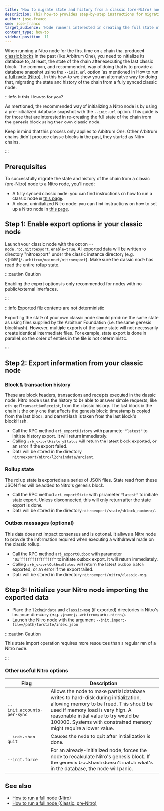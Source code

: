 ```yaml
---
title: 'How to migrate state and history from a classic (pre-Nitro) node to a Nitro node'
description: This how-to provides step-by-step instructions for migrating the state and history from a classic (pre-Nitro) node to a Nitro node
author: jose-franco
sme: jose-franco
target_audience: 'Node runners interested in creating the full state of the Arbitrum One chain on their own (i.e., without an initial database)'
content_type: how-to
sidebar_position: 11
---
```


When running a Nitro node for the first time on a chain that produced [classic blocks](/build-decentralized-apps/03-public-chains.md#classic-deprecated) in the past (like Arbitrum One), you need to initialize its database to, at least, the state of the chain after executing the last classic block. The common, and recommended, way of doing that is to provide a database snapshot using the `--init.url` option (as mentioned in [How to run a full node (Nitro)](/run-arbitrum-node/03-run-full-node.mdx)). In this how-to we show you an alternative way for doing that, migrating the state and history of the chain from a fully synced classic node.

:::info Is this How-to for you?

As mentioned, the recommended way of initializing a Nitro node is by using a pre-initialized database snapshot with the `--init.url` option. This guide is for those that are interested in re-creating the full state of the chain from the genesis block using their own classic node.

Keep in mind that this process only applies to Arbitrum One. Other Arbitrum chains didn't produce classic blocks in the past, they started as Nitro chains.

:::

## Prerequisites

To successfully migrate the state and history of the chain from a classic (pre-Nitro) node to a Nitro node, you'll need:

- A fully synced classic node: you can find instructions on how to run a classic node in [this page](/run-arbitrum-node/more-types/03-run-classic-node.md).
- A clean, uninitialized Nitro node: you can find instructions on how to set up a Nitro node in [this page](/run-arbitrum-node/03-run-full-node.mdx).

## Step 1: Enable export options in your classic node

Launch your classic node with the option `--node.rpc.nitroexport.enable=true`. All exported data will be written to directory "nitroexport" under the classic instance directory (e.g. `${HOME}/.arbitrum/mainnet/nitroexport`). Make sure the classic node has read the entire rollup state.

:::caution Caution

Enabling the export options is only recommended for nodes with no public/external interfaces.

:::

:::info Exported file contents are not deterministic

Exporting the state of your own classic node should produce the same state as using files supplied by the Arbitrum Foundation (i.e. the same genesis blockhash). However, multiple exports of the same state will not necessarily create identical intermediate files. For example, state export is done in parallel, so the order of entries in the file is not deterministic.

:::

## Step 2: Export information from your classic node

### Block & transaction history

These are block headers, transactions and receipts executed in the classic node. Nitro node uses the history to be able to answer simple requests, like `eth_getTransactionReceipt`, from the classic history. The last block in the chain is the only one that affects the genesis block: timestamp is copied from the last block, and parentHash is taken from the last block's blockHash.

- Call the RPC method `arb_exportHistory` with parameter `"latest"` to initiate history export. It will return immediately.
- Calling `arb_exportHistoryStatus` will return the latest block exported, or an error if the export failed.
- Data will be stored in the directory `nitroexport/nitro/l2chaindata/ancient`.

### Rollup state

The rollup state is exported as a series of JSON files. State read from these JSON files will be added to Nitro's genesis block.

- Call the RPC method `arb_exportState` with parameter `"latest"` to initiate state export. Unless disconnected, this will only return after the state export is done.
- Data will be stored in the directory `nitroexport/state/<block_number>/`.

### Outbox messages (optional)

This data does not impact consensus and is optional. It allows a Nitro node to provide the information required when executing a withdrawal made on the classic rollup.

- Call the RPC method `arb_exportOutbox` with parameter `"0xffffffffffffffff"` to initiate outbox export. It will return immediately.
- Calling `arb_exportOutboxStatus` will return the latest outbox batch exported, or an error if the export failed.
- Data will be stored in the directory `nitroexport/nitro/classic-msg`.

## Step 3: Initialize your Nitro node importing the exported data

- Place the `l2chaindata` and `classic-msg` (if exported) directories in Nitro's instance directory (e.g. `${HOME}/.arbitrum/arb1-nitro/`).
- Launch the Nitro node with the argument `--init.import-file=/path/to/state/index.json`

:::caution Caution

This state import operation requires more resources than a regular run of a Nitro node.

:::

### Other useful Nitro options

| Flag                       | Description                                                                                                                                                                                                                                                                       |
| -------------------------- | --------------------------------------------------------------------------------------------------------------------------------------------------------------------------------------------------------------------------------------------------------------------------------- |
| `--init.accounts-per-sync` | Allows the node to make partial database writes to hard-disk during initialization, allowing memory to be freed. This should be used if memory load is very high. A reasonable initial value to try would be 100000. Systems with constrained memory might require a lower value. |
| `--init.then-quit`         | Causes the node to quit after initialization is done.                                                                                                                                                                                                                             |
| `--init.force`             | For an already-initialized node, forces the node to recalculate Nitro's genesis block. If the genesis blockhash doesn't match what's in the database, the node will panic.                                                                                                        |

## See also

- [How to run a full node (Nitro)](/run-arbitrum-node/03-run-full-node.mdx)
- [How to run a full node (Classic, pre-Nitro)](/run-arbitrum-node/more-types/03-run-classic-node.md)
